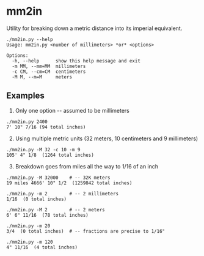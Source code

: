 mm2in
=====

Utility for breaking down a metric distance into its imperial equivalent.

```
./mm2in.py --help
Usage: mm2in.py <number of millimeters> *or* <options>

Options:
  -h, --help      show this help message and exit
  -m MM, --mm=MM  millimeters
  -c CM, --cm=CM  centimeters
  -M M, --m=M     meters

```

Examples
--------

1. Only one option -- assumed to be millimeters

 ```
 ./mm2in.py 2400
 7' 10" 7/16 (94 total inches)
 ```

2. Using multiple metric units (32 meters, 10 centimeters and 9 millimeters)

 ```
 ./mm2in.py -M 32 -c 10 -m 9
 105' 4" 1/8  (1264 total inches)
 ```
 
3. Breakdown goes from miles all the way to 1/16 of an inch

 ```
 ./mm2in.py -M 32000    # -- 32K meters
 19 miles 4666' 10" 1/2  (1259842 total inches)
 
 ./mm2in.py -m 2        # -- 2 millimeters
 1/16  (0 total inches)
 
 ./mm2in.py -M 2        # -- 2 meters
 6' 6" 11/16  (78 total inches)
 
 ./mm2in.py -m 20
 3/4  (0 total inches)  # -- fractions are precise to 1/16"
 
 ./mm2in.py -m 120
 4" 11/16  (4 total inches)
 ```

